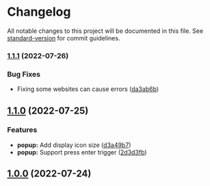 # Changelog

All notable changes to this project will be documented in this file. See [standard-version](https://github.com/conventional-changelog/standard-version) for commit guidelines.

### [1.1.1](https://github.com/LightAPIs/get-site-favicon/compare/v1.1.0...v1.1.1) (2022-07-26)


### Bug Fixes

* Fixing some websites can cause errors ([da3ab6b](https://github.com/LightAPIs/get-site-favicon/commit/da3ab6b71c4cb469fb378f4a68cf7b2945a2fe46))

## [1.1.0](https://github.com/LightAPIs/get-site-favicon/compare/v1.0.0...v1.1.0) (2022-07-25)


### Features

* **popup:** Add display icon size ([d3a49b7](https://github.com/LightAPIs/get-site-favicon/commit/d3a49b7930ab1587ee7a57fe72111343275452fd))
* **popup:** Support press enter trigger ([2d3d3fb](https://github.com/LightAPIs/get-site-favicon/commit/2d3d3fb974c7c91c6d382be3a0c0803cb32fd3ef))

## [1.0.0](https://github.com/LightAPIs/get-site-favicon/compare/v0.1.0...v1.0.0) (2022-07-24)
